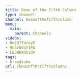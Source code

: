 ```yaml
---
title: Beau of the Fifth Column
type: channel
channel: beauofthefifthcolumn
menu:
  main:
    parent: Channels
videos:
- BmjB7TUroyE
- 9b3vDdqY1PA
- LB3HUXdmid4
tags:
- breadtube
url: /beauofthefifthcolumn/
---
```

